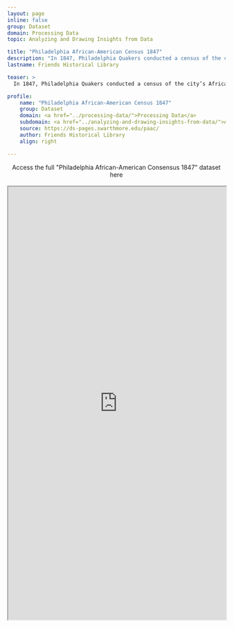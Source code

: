 ```yaml
---
layout: page
inline: false
group: Dataset
domain: Processing Data
topic: Analyzing and Drawing Insights from Data

title: "Philadelphia African-American Census 1847"
description: "In 1847, Philadelphia Quakers conducted a census of the city’s African American population. Their intention was to document the existence of an “industrious and thriving” portion of that population, and also to discover what sectors of the community may have been in need of attention and assistance. Over 150 years later, the original data - held in manuscript at the Friends Historical Library of Swarthmore College - proves a rich resource for studying African American history, genealogy, Philadelphia history, and more."
lastname: Friends Historical Library

teaser: >
  In 1847, Philadelphia Quakers conducted a census of the city’s African American population. Their intention was to document the existence of an “industrious and thriving” portion of that population, and also to discover what sectors of the community may have been in need of attention and assistance. Over 150 years later, the original data - held in manuscript at the Friends Historical Library of Swarthmore College - proves a rich resource for studying African American history, genealogy, Philadelphia history, and more.

profile:
    name: "Philadelphia African-American Census 1847"
    group: Dataset
    domain: <a href="../processing-data/">Processing Data</a>
    subdomain: <a href="../analyzing-and-drawing-insights-from-data/">Analyzing and Drawing Insights from Data</a>
    source: https://ds-pages.swarthmore.edu/paac/
    author: Friends Historical Library
    align: right

---
```


<link rel="stylesheet" href="https://cdn.jsdelivr.net/npm/@shoelace-style/shoelace@2.5.2/cdn/themes/light.css" />
<script type="module" src="https://cdn.jsdelivr.net/npm/@shoelace-style/shoelace@2.5.2/cdn/shoelace.js" ></script>

<div>
  <center>
  <sl-button-group label="Alignment">
  <sl-button href="https://ds-pages.swarthmore.edu/paac/">Access the full "Philadelphia African-American Consensus 1847" dataset here</sl-button>
  </sl-button-group>
</center>
</div>

<br>

<iframe width="100%" height="1000" src="https://ds-pages.swarthmore.edu/paac/" allowfullscreen>iFrame HERE</iframe>
